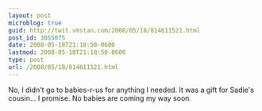 ```yaml
---
layout: post
microblog: true
guid: http://twit.vmstan.com/2008/05/18/814611521.html
post_id: 3055075
date: 2008-05-18T21:18:50-0600
lastmod: 2008-05-18T21:18:50-0600
type: post
url: /2008/05/18/814611521.html
---
```

No, I didn't go to babies-r-us for anything I needed. It was a gift for Sadie's cousin... I promise. No babies are coming my way soon.
